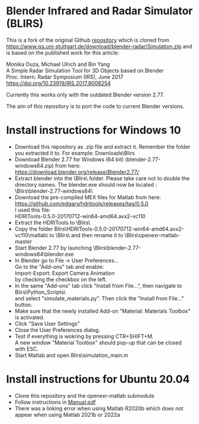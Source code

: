 Blender Infrared and Radar Simulator (BLIRS)
============================================

This is a fork of the original Github [repository](https://github.com/UL-Radar-Group/BLIRS) which is cloned from https://www.iss.uni-stuttgart.de/download/blender-radar/Simulation.zip and is based on the published work for this article:

Monika Ouza, Michael Ulrich and Bin Yang  
A Simple Radar Simulation Tool for 3D Objects based on Blender  
Proc. Intern. Radar Symposium (IRS), June 2017  
https://doi.org/10.23919/IRS.2017.8008254

Currently this works only with the outdated Blender version 2.77.

The aim of this repository is to port the code to current Blender versions.

Install instructions for Windows 10
===================================
- Download this repository as .zip file and extract it. Remember the folder you extracted it to. For example: Downloads\Blirs
- Download Blender 2.77 for Windows (64 bit) (blender-2.77-windows64.zip) from here:  
https://download.blender.org/release/Blender2.77/
- Extract blender into the \Blirs\ folder. Please take care not to double the directory names. The blender.exe should now be located : \Blirs\blender-2.77-windows64\
- Download the pre-compiled MEX files for Matlab from here:  https://github.com/edgarv/hdritools/releases/tag/0.5.0  
I used this file:  
HDRITools-0.5.0-20170712-win64-amd64.avx2-vc110
- Extract the HDRITools to \Blirs\
- Copy the folder Blirs\HDRITools-0.5.0-20170712-win64-amd64.avx2-vc110\matlab\ to \Blirs\ and then rename it to \Blirs\openexr-matlab-master
-  Start Blender 2.77 by launching \Blirs\blender-2.77-windows64\blender.exe
- In Blender go to File -> User Preferences...  
Go to the "Add-ons" tab and enable:  
Import-Export: Export Camera Animation  
by checking the checkbox on the left.
- In the same "Add-ons" tab click "Install from File...", then navigate to Blirs\Python_Scripts\  
and select "simulate_materials.py". Then click the "Install from File..." button.
- Make sure that the newly installed Add-on
  "Material: Materials Toolbox" is activated.
- Click "Save User Settings"
- Close the User Preferences dialog.
- Test if everything is wokring by pressing CTR+SHIFT+M.  
A new window "Material Toolbox" should pop-up that can be closed with ESC.
- Start Matlab and open Blirs\simulation_main.m

Install instructions for Ubuntu 20.04
===================================
- Clone this repository and the openexr-matlab submodule
- Follow instructions in [Manual.pdf](Manual.pdf)
- There was a linking error when using Matlab R2020b which does not appear when using Matlab 2021b or 2022a
